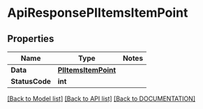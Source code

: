 # ApiResponsePIItemsItemPoint

## Properties
Name | Type | Notes
------------ | ------------- | -------------
**Data** | **[**PIItemsItemPoint**](../Model/PIItemsItemPoint.md)**
**StatusCode** | **int**

[[Back to Model list]](../../DOCUMENTATION.md#documentation-for-models) [[Back to API list]](../../DOCUMENTATION.md#documentation-for-api-endpoints) [[Back to DOCUMENTATION]](../../DOCUMENTATION.md)
